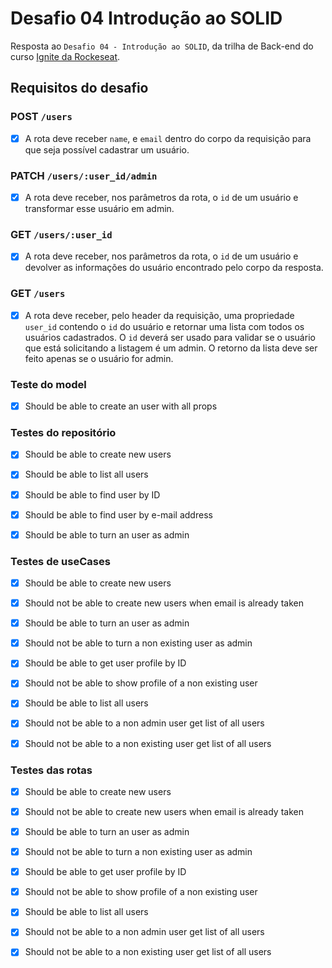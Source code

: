 # Desafio 04 Introdução ao SOLID

Resposta ao `Desafio 04 - Introdução ao SOLID`, da trilha de Back-end do curso [Ignite da Rockeseat](https://www.rocketseat.com.br/ignite).

## Requisitos do desafio
### POST `/users`
- [x] A rota deve receber `name`, e `email` dentro do corpo da requisição para que seja possível cadastrar um usuário.

### PATCH `/users/:user_id/admin`

- [x] A rota deve receber, nos parâmetros da rota, o `id` de um usuário e transformar esse usuário em admin.

### GET `/users/:user_id`

- [x] A rota deve receber, nos parâmetros da rota, o `id` de um usuário e devolver as informações do usuário encontrado pelo corpo da resposta.

### GET `/users`

- [x] A rota deve receber, pelo header da requisição, uma propriedade `user_id` contendo o `id` do usuário e retornar uma lista com todos os usuários cadastrados. O `id` deverá ser usado para validar se o usuário que está solicitando a listagem é um admin. O retorno da lista deve ser feito apenas se o usuário for admin.

### Teste do model

- [x] Should be able to create an user with all props
### Testes do repositório

- [x] Should be able to create new users
    
- [x] Should be able to list all users

- [x] Should be able to find user by ID
    
- [x] Should be able to find user by e-mail address

- [x] Should be able to turn an user as admin
    
### Testes de useCases

- [x] Should be able to create new users

- [x] Should not be able to create new users when email is already taken

- [x] Should be able to turn an user as admin

- [x] Should not be able to turn a non existing user as admin

- [x] Should be able to get user profile by ID

- [x] Should not be able to show profile of a non existing user

- [x] Should be able to list all users

- [x] Should not be able to a non admin user get list of all users

- [x] Should not be able to a non existing user get list of all users
### Testes das rotas

- [x] Should be able to create new users
        
- [x] Should not be able to create new users when email is already taken

- [x] Should be able to turn an user as admin
    
- [x] Should not be able to turn a non existing user as admin

- [x] Should be able to get user profile by ID

- [x] Should not be able to show profile of a non existing user
    
- [x] Should be able to list all users

- [x] Should not be able to a non admin user get list of all users
    
- [x] Should not be able to a non existing user get list of all users
